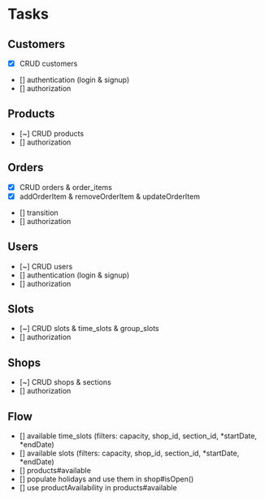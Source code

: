 # Tasks

## Customers

- [x] CRUD customers
- [] authentication (login & signup)
- [] authorization

## Products

- [~] CRUD products
- [] authorization

## Orders

- [x] CRUD orders & order_items
- [x] addOrderItem & removeOrderItem & updateOrderItem
- [] transition
- [] authorization

## Users

- [~] CRUD users
- [] authentication (login & signup)
- [] authorization

## Slots

- [~] CRUD slots & time_slots & group_slots
- [] authorization

## Shops

- [~] CRUD shops & sections
- [] authorization

## Flow

- [] available time_slots (filters: capacity, shop_id, section_id, *startDate, *endDate)
- [] available slots (filters: capacity, shop_id, section_id, *startDate, *endDate)
- [] products#available
- [] populate holidays and use them in shop#isOpen()
- [] use productAvailability in products#available
